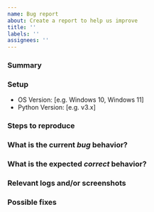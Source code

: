```yaml
---
name: Bug report
about: Create a report to help us improve
title: ''
labels: ''
assignees: ''
---
```

<!---
Please read this!

Before opening a new issue, make sure to search for keywords in the issues
filtered by the "bug" label and verify the issue you're about to submit isn't a duplicate.
--->

### Summary

<!-- Summarize the bug encountered concisely. -->

### Setup

<!-- Please complete the following information. -->

- OS Version: [e.g. Windows 10, Windows 11]
- Python Version: [e.g. v3.x]

### Steps to reproduce

<!-- Describe how one can reproduce the issue - this is very important. Please use an ordered list. -->

### What is the current *bug* behavior?

<!-- Describe what actually happens. -->

### What is the expected *correct* behavior?

<!-- Describe what you should see instead. -->

### Relevant logs and/or screenshots

<!-- Paste any relevant logs - please use code blocks (```) to format console output, logs, and code
 as it's tough to read otherwise. -->

### Possible fixes

<!-- If you can, link to the line of code that might be responsible for the problem. -->
